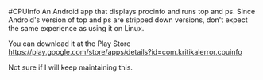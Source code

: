 #CPUInfo
An Android app that displays procinfo and runs top and ps. Since Android's version of top and ps are stripped down versions, don't expect the same experience as using it on Linux.

You can download it at the Play Store https://play.google.com/store/apps/details?id=com.kritikalerror.cpuinfo

Not sure if I will keep maintaining this.
